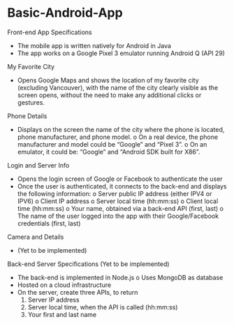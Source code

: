 # Basic-Android-App

Front-end App Specifications
- The mobile app is written natively for Android in Java
- The app works on a Google Pixel 3 emulator running Android Q (API 29)

My Favorite City
- Opens Google Maps and shows the location of my favorite city (excluding Vancouver),
with the name of the city clearly visible as the screen opens, without the need to make any
additional clicks or gestures.

Phone Details
- Displays on the screen the name of the city where the phone is located, phone
manufacturer, and phone model.
  o On a real device, the phone manufacturer and model could be “Google” and “Pixel 3”.
  o On an emulator, it could be: “Google” and “Android SDK built for X86”.

Login and Server Info
- Opens the login screen of Google or Facebook to authenticate the user
- Once the user is authenticated, it connects to the back-end and displays the following information:
  o Server public IP address (either IPV4 or IPV6)
  o Client IP address
  o Server local time (hh:mm:ss)
  o Client local time (hh:mm:ss)
  o Your name, obtained via a back-end API (first, last)
  o The name of the user logged into the app with their Google/Facebook credentials (first, last)

Camera and Details
- (Yet to be implemented)

Back-end Server Specifications (Yet to be implemented)
- The back-end is implemented in Node.js
  o Uses MongoDB as database
- Hosted on a cloud infrastructure
- On the server, create three APIs, to return
  1. Server IP address
  2. Server local time, when the API is called (hh:mm:ss)
  3. Your first and last name
